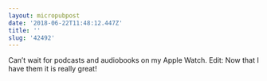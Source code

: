 ```yaml
---
layout: micropubpost
date: '2018-06-22T11:48:12.447Z'
title: ''
slug: '42492'
---
```

Can’t wait for podcasts and audiobooks on my Apple Watch. Edit: Now that I have them it is really great!
